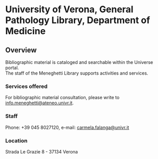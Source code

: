 # University of Verona, General Pathology Library, Department of Medicine

## Overview
Bibliographic material is cataloged and searchable within the Universe portal.  
The staff of the Meneghetti Library supports activities and services.  

### Services offered  
For bibliographic material consultation, please write to info.meneghetti@ateneo.univr.it.  

### Staff
Phone: +39 045 8027120, e-mail: carmela.falanga@univr.it

### Location
Strada Le Grazie 8 - 37134 Verona